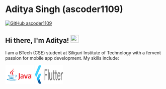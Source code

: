 # Aditya Singh (ascoder1109)

[![GitHub ascoder1109](https://img.shields.io/github/followers/ascoder1109?label=Follow&style=social)](https://github.com/ascoder1109)

## Hi there, I'm Aditya! <img src = "https://wdfdqa.bl.files.1drv.com/y4m-Eyzy6t11h3ZLeKghpthV71F6Wa3GguLRl9-0oKL6Za7ljWpvDU_0Yl9JjyR6N-PovtWHNNTHuWdSjMeqh6MRsWNC9q4vYvpTDz3Tllsk0s61MI2XBFhufmWTkZWqIyJt11N6kllJO6jyfxwxOTNW090qNBCAIWOYeLoRkiZfipmF0WPsd3CRqX3d-LyMk71ucujpgrzrZ_-pOPBL_vjfWbTUJdPBpFi2T6kjmjbzFc" height = 25, width = 25>

I am a BTech (CSE) student at Siliguri Institute of Technology with a fervent passion for mobile app development. My skills include:

<img src = "https://raw.githubusercontent.com/ascoder1109/ascoder1109/master/java.png" height=60, width=90>

<img src = "https://raw.githubusercontent.com/ascoder1109/ascoder1109/master/flutter.png" height=60, width=90>



